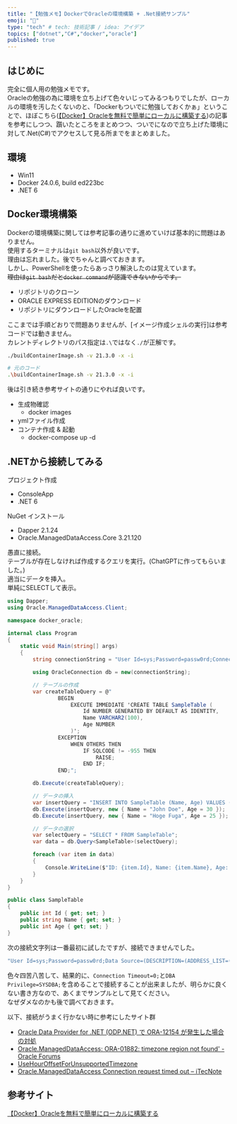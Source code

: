 ```yaml
---
title: "【勉強メモ】DockerでOracleの環境構築 + .Net接続サンプル"
emoji: "🕌"
type: "tech" # tech: 技術記事 / idea: アイデア
topics: ["dotnet","C#","docker","oracle"]
published: true
---
```


## はじめに

完全に個人用の勉強メモです。  
Oracleの勉強の為に環境を立ち上げて色々いじってみるつもりでしたが、ローカルの環境を汚したくないのと、「Dockerもついでに勉強しておくかぁ」ということで、ほぼこちら([【Docker】Oracleを無料で簡単にローカルに構築する](https://zenn.dev/re24_1986/articles/29430f2f8b4b46))の記事を参考にしつつ、躓いたところをまとめつつ、ついでになので立ち上げた環境に対して.Net(C#)でアクセスして見る所までをまとめました。  

<!-- --- -->

## 環境

- Win11  
- Docker 24.0.6, build ed223bc  
- .NET 6

<!-- --- -->

## Docker環境構築

Dockerの環境構築に関しては参考記事の通りに進めていけば基本的に問題はありません。  
使用するターミナルは`git bash`以外が良いです。  
理由は忘れました。後でちゃんと調べておきます。  
しかし、PowerShellを使ったらあっさり解決したのは覚えています。  
~~理由は`git bash`だと`docker command`が認識できないからです。~~  

- リポジトリのクローン  
- ORACLE EXPRESS EDITIONのダウンロード  
- リポジトリにダウンロードしたOracleを配置  

ここまでは手順どおりで問題ありませんが、[イメージ作成シェルの実行]は参考コードでは動きません。  
カレントディレクトリのパス指定は`.\`ではなく`./`が正解です。  

``` bash
./buildContainerImage.sh -v 21.3.0 -x -i

# 元のコード
.\buildContainerImage.sh -v 21.3.0 -x -i
```

後は引き続き参考サイトの通りにやれば良いです。  

- 生成物確認
  - docker images
- ymlファイル作成
- コンテナ作成 & 起動
  - docker-compose up -d  

<!-- --- -->

## .NETから接続してみる

プロジェクト作成  

- ConsoleApp
- .NET 6  

NuGet インストール

- Dapper 2.1.24
- Oracle.ManagedDataAccess.Core 3.21.120  

愚直に接続。  
テーブルが存在しなければ作成するクエリを実行。(ChatGPTに作ってもらいました。)  
適当にデータを挿入。  
単純にSELECTして表示。

``` c# : サンプルコード
using Dapper;
using Oracle.ManagedDataAccess.Client;

namespace docker_oracle;

internal class Program
{
    static void Main(string[] args)
    {
        string connectionString = "User Id=sys;Password=passw0rd;Connection Timeout=0;DBA Privilege=SYSDBA;Data Source=(DESCRIPTION=(ADDRESS_LIST=(ADDRESS=(PROTOCOL=TCP)(HOST=localhost)(PORT=1521)))(CONNECT_DATA=(SERVER=DEDICATED)(SERVICE_NAME=XEPDB1)));";

        using OracleConnection db = new(connectionString);

        // テーブルの作成
        var createTableQuery = @"
                BEGIN
                    EXECUTE IMMEDIATE 'CREATE TABLE SampleTable (
                        Id NUMBER GENERATED BY DEFAULT AS IDENTITY,
                        Name VARCHAR2(100),
                        Age NUMBER
                    )';
                EXCEPTION
                    WHEN OTHERS THEN
                        IF SQLCODE != -955 THEN
                            RAISE;
                        END IF;
                END;";

        db.Execute(createTableQuery);

        // データの挿入
        var insertQuery = "INSERT INTO SampleTable (Name, Age) VALUES (:Name, :Age)";
        db.Execute(insertQuery, new { Name = "John Doe", Age = 30 });
        db.Execute(insertQuery, new { Name = "Hoge Fuga", Age = 25 });

        // データの選択
        var selectQuery = "SELECT * FROM SampleTable";
        var data = db.Query<SampleTable>(selectQuery);

        foreach (var item in data)
        {
            Console.WriteLine($"ID: {item.Id}, Name: {item.Name}, Age: {(int)item.Age}");
        }
    }
}

public class SampleTable
{
    public int Id { get; set; }
    public string Name { get; set; }
    public int Age { get; set; }
}
```

次の接続文字列は一番最初に試したですが、接続できませんでした。  

``` cs
"User Id=sys;Password=passw0rd;Data Source=(DESCRIPTION=(ADDRESS_LIST=(ADDRESS=(PROTOCOL=TCP)(HOST=localhost)(PORT=1521)))(CONNECT_DATA=(SERVER=DEDICATED)(SERVICE_NAME=XE)));";
```

色々四苦八苦して、結果的に、`Connection Timeout=0;`と`DBA Privilege=SYSDBA;`を含めることで接続することが出来ましたが、明らかに良くない書き方なので、あくまでサンプルとして見てください。  
なぜダメなのかも後で調べておきます。  

以下、接続がうまく行かない時に参考にしたサイト群  

- [Oracle Data Provider for .NET (ODP.NET) で ORA-12154 が発生した場合の対処](https://blog.officekoma.co.jp/2017/11/oracle-data-provider-for-net-odpnet-ora.html) 
- [Oracle.ManagedDataAccess: ORA-01882: timezone region not found' - Oracle Forums](https://forums.oracle.com/ords/apexds/post/oracle-manageddataaccess-ora-01882-timezone-region-not-foun-9972) 
- [UseHourOffsetForUnsupportedTimezone](https://docs.oracle.com/en/database/oracle/oracle-database/21/odpnt/ConnectionUseHourOffsetForUnsupportedTimezone.html#GUID-C66B87C3-0DBB-4609-A57A-D7F9FAD79F72)
- [Oracle.ManagedDataAccess Connection request timed out – iTecNote](https://itecnote.com/tecnote/oracle-manageddataaccess-connection-request-timed-out/)

<!-- --- -->

## 参考サイト

[【Docker】Oracleを無料で簡単にローカルに構築する](https://zenn.dev/re24_1986/articles/29430f2f8b4b46)
